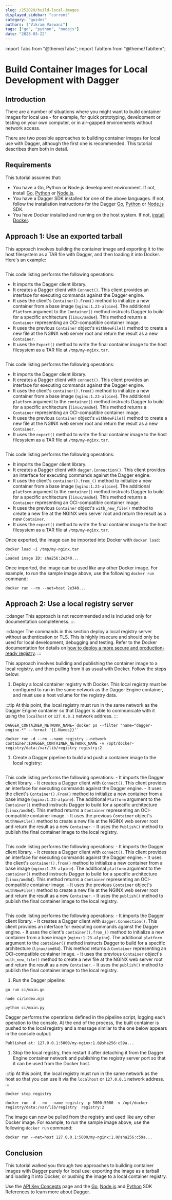```yaml
---
slug: /252029/build-local-images
displayed_sidebar: "current"
category: "guides"
authors: ["Vikram Vaswani"]
tags: ["go", "python", "nodejs"]
date: "2023-03-22"
---
```


import Tabs from "@theme/Tabs";
import TabItem from "@theme/TabItem";

# Build Container Images for Local Development with Dagger

## Introduction

There are a number of situations where you might want to build container images for local use - for example, for quick prototyping, development or testing on your own computer, or in air-gapped environments without network access.

There are two possible approaches to building container images for local use with Dagger, although  the first one is recommended. This tutorial describes them both in detail.

## Requirements

This tutorial assumes that:

- You have a Go, Python or Node.js development environment. If not, install [Go](https://go.dev/doc/install), [Python](https://www.python.org/downloads/) or [Node.js](https://nodejs.org/en/download/).
- You have a Dagger SDK installed for one of the above languages. If not, follow the installation instructions for the Dagger [Go](../sdk/go/371491-install.md), [Python](../sdk/python/866944-install.md) or [Node.js](../sdk/nodejs/835948-install.md) SDK.
- You have Docker installed and running on the host system. If not, [install Docker](https://docs.docker.com/engine/install/).

## Approach 1: Use an exported tarball

This approach involves building the container image and exporting it to the host filesystem as a TAR file with Dagger, and then loading it into Docker. Here's an example:

<Tabs groupId="language">
<TabItem value="Go">

```go file=./snippets/build-local-images/export/main.go
```

This code listing performs the following operations:

- It imports the Dagger client library.
- It creates a Dagger client with `Connect()`. This client provides an interface for executing commands against the Dagger engine.
- It uses the client's `Container().From()` method to initialize a new container from a base image (`nginx:1.23-alpine`). The additional `Platform` argument to the `Container()` method instructs Dagger to build for a specific architecture (`linux/amd64`). This method returns a `Container` representing an OCI-compatible container image.
- It uses the previous `Container` object's `WithNewFile()` method to create a new file at the NGINX web server root and return the result as a new `Container`.
- It uses the `Export()` method to write the final container image to the host filesystem as a TAR file at `/tmp/my-nginx.tar`.

</TabItem>
<TabItem value="Node.js">

```javascript file=./snippets/build-local-images/export/index.mjs
```

This code listing performs the following operations:

- It imports the Dagger client library.
- It creates a Dagger client with `connect()`. This client provides an interface for executing commands against the Dagger engine.
- It uses the client's `container().from()` method to initialize a new container from a base image (`nginx:1.23-alpine`). The additional `platform` argument to the `container()` method instructs Dagger to build for a specific architecture (`linux/amd64`). This method returns a `Container` representing an OCI-compatible container image.
- It uses the previous `Container` object's `withNewFile()` method to create a new file at the NGINX web server root and return the result as a new `Container`.
- It uses the `export()` method to write the final container image to the host filesystem as a TAR file at `/tmp/my-nginx.tar`.

</TabItem>
<TabItem value="Python">

```python file=./snippets/build-local-images/export/main.py
```

This code listing performs the following operations:

- It imports the Dagger client library.
- It creates a Dagger client with `dagger.Connection()`. This client provides an interface for executing commands against the Dagger engine.
- It uses the client's `container().from_()` method to initialize a new container from a base image (`nginx:1.23-alpine`). The additional `platform` argument to the `container()` method instructs Dagger to build for a specific architecture (`linux/amd64`). This method returns a `Container` representing an OCI-compatible container image.
- It uses the previous `Container` object's `with_new_file()` method to create a new file at the NGINX web server root and return the result as a new `Container`.
- It uses the `export()` method to write the final container image to the host filesystem as a TAR file at `/tmp/my-nginx.tar`.

</TabItem>
</Tabs>

Once exported, the image can be imported into Docker with `docker load`:

```shell
docker load -i /tmp/my-nginx.tar
...
Loaded image ID: sha256:2e340...
```

Once imported, the image can be used like any other Docker image. For example, to run the sample image above, use the following `docker run` command:

```shell
docker run --rm --net=host 2e340...
```

## Approach 2: Use a local registry server

:::danger
This approach is not recommended and is included only for documentation completeness.
:::

:::danger
The commands in this section deploy a local registry server without authentication or TLS. This is highly insecure and should only be used for local development, debugging and testing. Refer to the Docker documentation for details on [how to deploy a more secure and production-ready registry](https://docs.docker.com/registry/deploying/).
:::

This approach involves building and publishing the container image to a local registry, and then pulling from it as usual with Docker. Follow the steps below:

1. Deploy a local container registry with Docker. This local registry must be configured to run in the same network as the Dagger Engine container, and must use a host volume for the registry data.

  :::tip
  At this point, the local registry must run in the same network as the Dagger Engine container so that Dagger is able to communicate with it using the `localhost` or `127.0.0.1` network address.
  :::

  ```shell
  DAGGER_CONTAINER_NETWORK_NAME=`docker ps --filter "name=^dagger-engine-*" --format '{{.Names}}'`

  docker run -d --rm --name registry --network container:$DAGGER_CONTAINER_NETWORK_NAME -v /opt/docker-registry/data:/var/lib/registry registry:2
  ```

1. Create a Dagger pipeline to build and push a container image to the local registry:

  <Tabs groupId="language">
  <TabItem value="Go">

  ```go file=./snippets/build-local-images/push/main.go
  ```

  This code listing performs the following operations:
    - It imports the Dagger client library.
    - It creates a Dagger client with `Connect()`. This client provides an interface for executing commands against the Dagger engine.
    - It uses the client's `Container().From()` method to initialize a new container from a base image (`nginx:1.23-alpine`). The additional `Platform` argument to the `Container()` method instructs Dagger to build for a specific architecture (`linux/amd64`). This method returns a `Container` representing an OCI-compatible container image.
    - It uses the previous `Container` object's `WithNewFile()` method to create a new file at the NGINX web server root and return the result as a new `Container`.
    - It uses the `Publish()` method to publish the final container image to the local registry.

  </TabItem>
  <TabItem value="Node.js">

  ```javascript file=./snippets/build-local-images/push/index.mjs
  ```

  This code listing performs the following operations:
    - It imports the Dagger client library.
    - It creates a Dagger client with `connect()`. This client provides an interface for executing commands against the Dagger engine.
    - It uses the client's `container().from()` method to initialize a new container from a base image (`nginx:1.23-alpine`). The additional `platform` argument to the `container()` method instructs Dagger to build for a specific architecture (`linux/amd64`). This method returns a `Container` representing an OCI-compatible container image.
    - It uses the previous `Container` object's `withNewFile()` method to create a new file at the NGINX web server root and return the result as a new `Container`.
    - It uses the `publish()` method to publish the final container image to the local registry.

  </TabItem>
  <TabItem value="Python">

  ```python file=./snippets/build-local-images/push/main.py
  ```

  This code listing performs the following operations:
    - It imports the Dagger client library.
    - It creates a Dagger client with `dagger.Connection()`. This client provides an interface for executing commands against the Dagger engine.
    - It uses the client's `container().from_()` method to initialize a new container from a base image (`nginx:1.23-alpine`). The additional `platform` argument to the `container()` method instructs Dagger to build for a specific architecture (`linux/amd64`). This method returns a `Container` representing an OCI-compatible container image.
    - It uses the previous `Container` object's `with_new_file()` method to create a new file at the NGINX web server root and return the result as a new `Container`.
    - It uses the `publish()` method to publish the final container image to the local registry.

  </TabItem>
  </Tabs>

1. Run the Dagger pipeline:

  <Tabs groupId="language">
  <TabItem value="Go">

  ```shell
  go run ci/main.go
  ```

  </TabItem>
  <TabItem value="Node.js">

  ```shell
  node ci/index.mjs
  ```

  </TabItem>
  <TabItem value="Python">

  ```shell
  python ci/main.py
  ```

  </TabItem>
  </Tabs>

  Dagger performs the operations defined in the pipeline script, logging each operation to the console. At the end of the process, the built container is pushed to the local registry and a message similar to the one below appears in the console output:

  ```shell
  Published at: 127.0.0.1:5000/my-nginx:1.0@sha256:c59a...
  ```

1. Stop the local registry, then restart it after detaching it from the Dagger Engine container network and publishing the registry server port so that it can be used from the Docker host.

  :::tip
  At this point, the local registry must run in the same network as the host so that you can use it via the `localhost` or `127.0.0.1` network address.
  :::

  ```shell
  docker stop registry

  docker run -d --rm --name registry -p 5000:5000 -v /opt/docker-registry/data:/var/lib/registry  registry:2
  ```

The image can now be pulled from the registry and used like any other Docker image. For example, to run the sample image above, use the following `docker run` command:

```shell
docker run --net=host 127.0.0.1:5000/my-nginx:1.0@sha256:c59a...
```

## Conclusion

This tutorial walked you through two approaches to building container images with Dagger purely for local use: exporting the image as a tarball and loading it into Docker, or pushing the image to a local container registry.

Use the [API Key Concepts](../api/975146-concepts.mdx) page and the [Go](https://pkg.go.dev/dagger.io/dagger), [Node.js](../sdk/nodejs/reference/modules.md) and [Python](https://dagger-io.readthedocs.org/) SDK References to learn more about Dagger.
